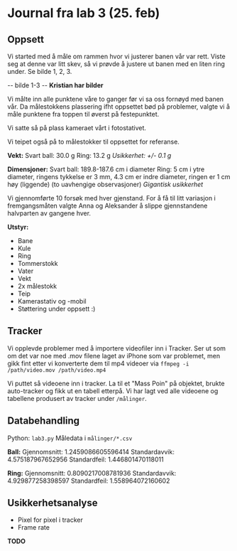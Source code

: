 # Journal fra lab 3 (25. feb)

## Oppsett

Vi started med å måle om rammen hvor vi justerer banen vår var rett. Viste seg at denne var litt skev, så vi prøvde å justere ut banen med en liten ring under. Se bilde 1, 2, 3.

-- bilde 1-3 -- **Kristian har bilder**

Vi målte inn alle punktene våre to ganger før vi sa oss fornøyd med banen vår.
Da målestokkens plassering ifht oppsettet bød på problemer, valgte vi å måle punktene fra toppen til øverst på festepunktet.

Vi satte så på plass kameraet vårt i fotostativet.

Vi teipet også på to målestokker til oppsettet for referanse.

**Vekt:**
Svart ball: 30.0 g
Ring: 13.2 g
*Usikkerhet: +/- 0.1 g*

**Dimensjoner:**
Svart ball: 189.8-187.6 cm i diameter
Ring: 5 cm i ytre diameter, ringens tykkelse er 3 mm, 4.3 cm er indre diameter, ringen er 1 cm høy (liggende) (to uavhengige observasjoner)
*Gigantisk usikkerhet*

Vi gjennomførte 10 forsøk med hver gjenstand. For å få til litt variasjon i fremgangsmåten valgte Anna og Aleksander å slippe gjennstandene halvparten av gangene hver.

**Utstyr:**
- Bane
- Kule
- Ring
- Tommerstokk
- Vater
- Vekt
- 2x målestokk
- Teip
- Kamerastativ og -mobil
- Støttering under oppsett :)

## Tracker

Vi opplevde problemer med å importere videofiler inn i Tracker. Ser ut som om det var noe med .mov filene laget av iPhone som var problemet, men gikk fint etter vi konverterte dem til mp4 videoer via `ffmpeg -i /path/video.mov /path/video.mp4`

Vi puttet så videoene inn i tracker. La til et "Mass Poin" på objektet, brukte auto-tracker og fikk ut en tabell etterpå. Vi har lagt ved alle videoene og tabellene produsert av tracker under `/målinger`.

## Databehandling

Python: `lab3.py`
Måledata i `målinger/*.csv`

**Ball:**
Gjennomsnitt: 1.2459086605596414
Standardavvik: 4.575187967652956
Standardfeil: 1.446801470118011

**Ring:**
Gjennomsnitt: 0.8090217008781936
Standardavvik: 4.929877258398597
Standardfeil: 1.558964072160602

## Usikkerhetsanalyse

- Pixel for pixel i tracker
- Frame rate

**TODO**
